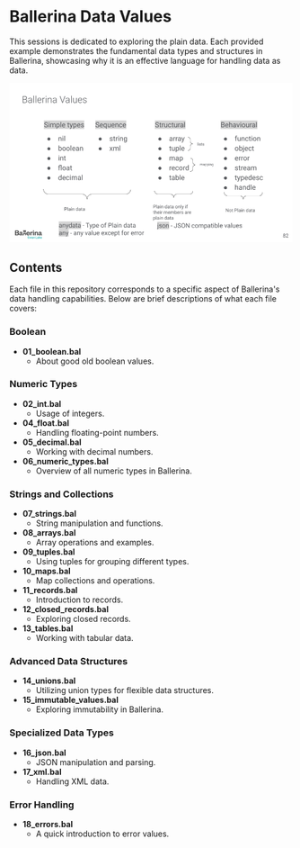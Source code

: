 # Ballerina Data Values

This sessions is dedicated to exploring the plain data. Each provided example demonstrates the fundamental data types and structures in Ballerina, showcasing why it is an effective language for handling data as data.

![Ballerina Values](PlainData.png)

## Contents

Each file in this repository corresponds to a specific aspect of Ballerina's data handling capabilities. Below are brief descriptions of what each file covers:

### Boolean
- **01_boolean.bal**
  - About good old boolean values.

### Numeric Types
- **02_int.bal**
  - Usage of integers.
- **04_float.bal**
  - Handling floating-point numbers.
- **05_decimal.bal**
  - Working with decimal numbers.
- **06_numeric_types.bal**
  - Overview of all numeric types in Ballerina.

### Strings and Collections
- **07_strings.bal**
  - String manipulation and functions.
- **08_arrays.bal**
  - Array operations and examples.
- **09_tuples.bal**
  - Using tuples for grouping different types.
- **10_maps.bal**
  - Map collections and operations.
- **11_records.bal**
  - Introduction to records.
- **12_closed_records.bal**
  - Exploring closed records.
- **13_tables.bal**
  - Working with tabular data.

### Advanced Data Structures
- **14_unions.bal**
  - Utilizing union types for flexible data structures.
- **15_immutable_values.bal**
  - Exploring immutability in Ballerina.

### Specialized Data Types
- **16_json.bal**
  - JSON manipulation and parsing.
- **17_xml.bal**
  - Handling XML data.

### Error Handling
- **18_errors.bal**
  - A quick introduction to error values.
